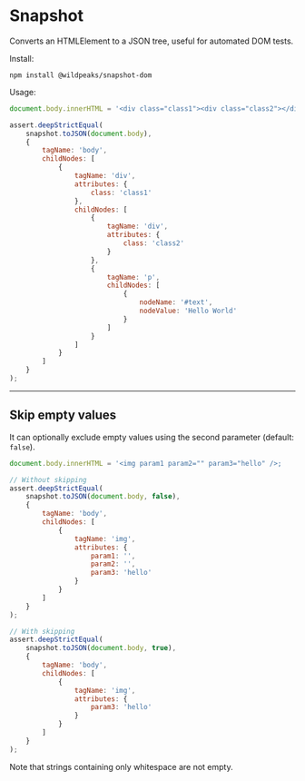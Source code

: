 # Snapshot

Converts an HTMLElement to a JSON tree, useful for automated DOM tests.

Install:

	npm install @wildpeaks/snapshot-dom

Usage:

````js
document.body.innerHTML = '<div class="class1"><div class="class2"></div><p>Hello World</p></div>';

assert.deepStrictEqual(
	snapshot.toJSON(document.body),
	{
		tagName: 'body',
		childNodes: [
			{
				tagName: 'div',
				attributes: {
					class: 'class1'
				},
				childNodes: [
					{
						tagName: 'div',
						attributes: {
							class: 'class2'
						}
					},
					{
						tagName: 'p',
						childNodes: [
							{
								nodeName: '#text',
								nodeValue: 'Hello World'
							}
						]
					}
				]
			}
		]
	}
);
````

---
## Skip empty values

It can optionally exclude empty values using the second parameter (default: `false`).


````js
document.body.innerHTML = '<img param1 param2="" param3="hello" />;

// Without skipping
assert.deepStrictEqual(
	snapshot.toJSON(document.body, false),
	{
		tagName: 'body',
		childNodes: [
			{
				tagName: 'img',
				attributes: {
					param1: '',
					param2: '',
					param3: 'hello'
				}
			}
		]
	}
);

// With skipping
assert.deepStrictEqual(
	snapshot.toJSON(document.body, true),
	{
		tagName: 'body',
		childNodes: [
			{
				tagName: 'img',
				attributes: {
					param3: 'hello'
				}
			}
		]
	}
);
````

Note that strings containing only whitespace are not empty.

